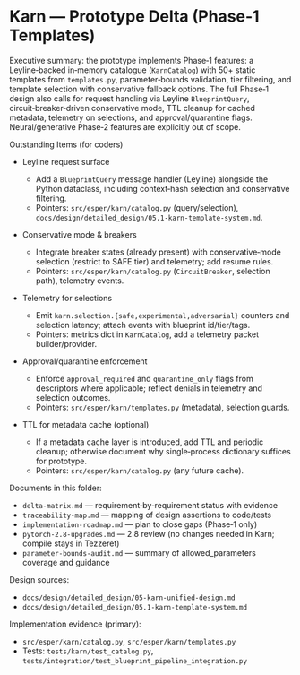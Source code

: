 # Karn — Prototype Delta (Phase‑1 Templates)

Executive summary: the prototype implements Phase‑1 features: a Leyline‑backed in‑memory catalogue (`KarnCatalog`) with 50+ static templates from `templates.py`, parameter‑bounds validation, tier filtering, and template selection with conservative fallback options. The full Phase‑1 design also calls for request handling via Leyline `BlueprintQuery`, circuit‑breaker‑driven conservative mode, TTL cleanup for cached metadata, telemetry on selections, and approval/quarantine flags. Neural/generative Phase‑2 features are explicitly out of scope.

Outstanding Items (for coders)

- Leyline request surface
  - Add a `BlueprintQuery` message handler (Leyline) alongside the Python dataclass, including context‑hash selection and conservative filtering.
  - Pointers: `src/esper/karn/catalog.py` (query/selection), `docs/design/detailed_design/05.1-karn-template-system.md`.

- Conservative mode & breakers
  - Integrate breaker states (already present) with conservative‑mode selection (restrict to SAFE tier) and telemetry; add resume rules.
  - Pointers: `src/esper/karn/catalog.py` (`CircuitBreaker`, selection path), telemetry events.

- Telemetry for selections
  - Emit `karn.selection.{safe,experimental,adversarial}` counters and selection latency; attach events with blueprint id/tier/tags.
  - Pointers: metrics dict in `KarnCatalog`, add a telemetry packet builder/provider.

- Approval/quarantine enforcement
  - Enforce `approval_required` and `quarantine_only` flags from descriptors where applicable; reflect denials in telemetry and selection outcomes.
  - Pointers: `src/esper/karn/templates.py` (metadata), selection guards.

- TTL for metadata cache (optional)
  - If a metadata cache layer is introduced, add TTL and periodic cleanup; otherwise document why single‑process dictionary suffices for prototype.
  - Pointers: `src/esper/karn/catalog.py` (any future cache).

Documents in this folder:
- `delta-matrix.md` — requirement‑by‑requirement status with evidence
- `traceability-map.md` — mapping of design assertions to code/tests
- `implementation-roadmap.md` — plan to close gaps (Phase‑1 only)
- `pytorch-2.8-upgrades.md` — 2.8 review (no changes needed in Karn; compile stays in Tezzeret)
- `parameter-bounds-audit.md` — summary of allowed_parameters coverage and guidance

Design sources:
- `docs/design/detailed_design/05-karn-unified-design.md`
- `docs/design/detailed_design/05.1-karn-template-system.md`

Implementation evidence (primary):
- `src/esper/karn/catalog.py`, `src/esper/karn/templates.py`
- Tests: `tests/karn/test_catalog.py`, `tests/integration/test_blueprint_pipeline_integration.py`
